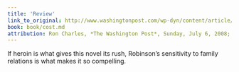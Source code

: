 ```yaml
---
title: 'Review'
link_to_original: http://www.washingtonpost.com/wp-dyn/content/article/2008/07/03/AR2008070302735.html
book: book/cost.md
attribution: Ron Charles, *The Washington Post*, Sunday, July 6, 2008; Page BW07
---
```

If heroin is what gives this novel its rush, Robinson’s sensitivity to family relations is what makes it so compelling.


